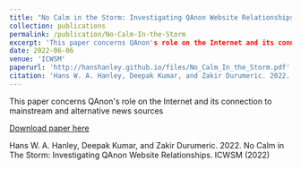 ```yaml
---
title: "No Calm in the Storm: Investigating QAnon Website Relationships"
collection: publications
permalink: /publication/No-Calm-In-the-Storm
excerpt: 'This paper concerns QAnon's role on the Internet and its connection to mainstream and alternative news sources'
date: 2022-06-06
venue: 'ICWSM'
paperurl: 'http://hanshanley.github.io/files/No_Calm_In_the_Storm.pdf'
citation: 'Hans W. A. Hanley, Deepak Kumar, and Zakir Durumeric. 2022. No Calm in The Storm: Investigating QAnon Website Relationships. ICWSM (2022)'
---
```

This paper concerns QAnon's role on the Internet and its connection to mainstream and alternative news sources

[Download paper here](http://academicpages.github.io/files/No_Calm_In_the_Storm.pdf)

Hans W. A. Hanley, Deepak Kumar, and Zakir Durumeric. 2022. No Calm in The Storm: Investigating QAnon Website Relationships. ICWSM (2022)
